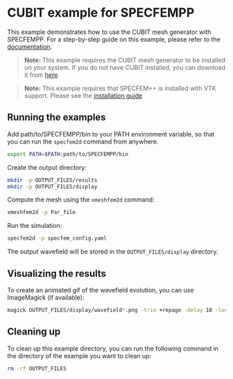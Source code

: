 # CUBIT example for SPECFEMPP

This example demonstrates how to use the CUBIT mesh generator with SPECFEMPP. For a step-by-step guide on this example, please refer to the [documentation](https://specfem2d-kokkos.readthedocs.io/en/latest/cookbooks/dim2/CUBIT/index.html).


> **Note:** This example requires the CUBIT mesh generator to be installed on your system. If you do not have CUBIT installed, you can download it from [here](https://cubit.sandia.gov/).

> **Note:** This example requires that SPECFEM++ is installed with VTK support. Please see the [installation guide](https://specfem2d-kokkos.readthedocs.io/en/latest/sections/getting_started/index.html#optional)

## Running the examples

Add path/to/SPECFEMPP/bin to your PATH environment variable, so that you can
run the `specfem2d` command from anywhere.

```bash
export PATH=$PATH:path/to/SPECFEMPP/bin
```

Create the output directory:

```bash
mkdir -p OUTPUT_FILES/results
mkdir -p OUTPUT_FILES/display
```

Compute the mesh using the `xmeshfem2d` command:

```bash
xmeshfem2d -p Par_file
```

Run the simulation:

```bash
specfem2d -p specfem_config.yaml
```

The output wavefield will be stored in the `OUTPUT_FILES/display` directory.


## Visualizing the results

To create an animated gif of the wavefield evolution, you can use ImageMagick (if available):

```bash
magick OUTPUT_FILES/display/wavefield*.png -trim +repage -delay 10 -loop 0 wavefield.gif
```

## Cleaning up

To clean up this example directory, you can run the following command in the
directory of the example you want to clean up:

```bash
rm -rf OUTPUT_FILES
```
